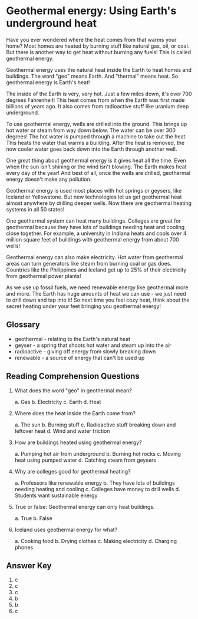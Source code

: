 # Geothermal energy: Using Earth's underground heat

Have you ever wondered where the heat comes from that warms your home? Most homes are heated by burning stuff like natural gas, oil, or coal. But there is another way to get heat without burning any fuels! This is called geothermal energy.

Geothermal energy uses the natural heat inside the Earth to heat homes and buildings. The word "geo" means Earth. And "thermal" means heat. So geothermal energy is Earth's heat!

The inside of the Earth is very, very hot. Just a few miles down, it's over 700 degrees Fahrenheit! This heat comes from when the Earth was first made billions of years ago. It also comes from radioactive stuff like uranium deep underground.

To use geothermal energy, wells are drilled into the ground. This brings up hot water or steam from way down below. The water can be over 300 degrees! The hot water is pumped through a machine to take out the heat. This heats the water that warms a building. After the heat is removed, the now cooler water goes back down into the Earth through another well.

One great thing about geothermal energy is it gives heat all the time. Even when the sun isn't shining or the wind isn't blowing. The Earth makes heat every day of the year! And best of all, once the wells are drilled, geothermal energy doesn't make any pollution.

Geothermal energy is used most places with hot springs or geysers, like Iceland or Yellowstone. But new technologies let us get geothermal heat almost anywhere by drilling deeper wells. Now there are geothermal heating systems in all 50 states!

One geothermal system can heat many buildings. Colleges are great for geothermal because they have lots of buildings needing heat and cooling close together. For example, a university in Indiana heats and cools over 4 million square feet of buildings with geothermal energy from about 700 wells!

Geothermal energy can also make electricity. Hot water from geothermal areas can turn generators like steam from burning coal or gas does. Countries like the Philippines and Iceland get up to 25% of their electricity from geothermal power plants!

As we use up fossil fuels, we need renewable energy like geothermal more and more. The Earth has huge amounts of heat we can use - we just need to drill down and tap into it! So next time you feel cozy heat, think about the secret heating under your feet bringing you geothermal energy!

## Glossary

- geothermal - relating to the Earth's natural heat
- geyser - a spring that shoots hot water and steam up into the air
- radioactive - giving off energy from slowly breaking down
- renewable - a source of energy that can't be used up

## Reading Comprehension Questions

1. What does the word "geo" in geothermal mean?

   a. Gas
   b. Electricity
   c. Earth
   d. Heat

2. Where does the heat inside the Earth come from?

   a. The sun
   b. Burning stuff
   c. Radioactive stuff breaking down and leftover heat
   d. Wind and water friction

3. How are buildings heated using geothermal energy?

   a. Pumping hot air from underground
   b. Burning hot rocks
   c. Moving heat using pumped water
   d. Catching steam from geysers

4. Why are colleges good for geothermal heating?

   a. Professors like renewable energy
   b. They have lots of buildings needing heating and cooling
   c. Colleges have money to drill wells
   d. Students want sustainable energy

5. True or false: Geothermal energy can only heat buildings.

   a. True
   b. False

6. Iceland uses geothermal energy for what?

   a. Cooking food
   b. Drying clothes
   c. Making electricity
   d. Charging phones

## Answer Key

1. c
2. c
3. c
4. b
5. b
6. c
